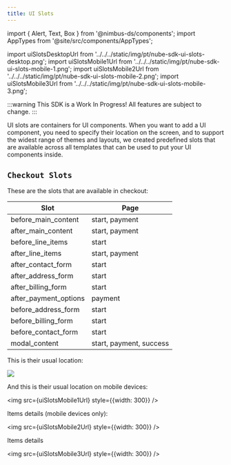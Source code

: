 ```yaml
---
title: UI Slots
---
```


import { Alert, Text, Box } from '@nimbus-ds/components';
import AppTypes from '@site/src/components/AppTypes';

import uiSlotsDesktopUrl from '../../../static/img/pt/nube-sdk-ui-slots-desktop.png';
import uiSlotsMobile1Url from '../../../static/img/pt/nube-sdk-ui-slots-mobile-1.png';
import uiSlotsMobile2Url from '../../../static/img/pt/nube-sdk-ui-slots-mobile-2.png';
import uiSlotsMobile3Url from '../../../static/img/pt/nube-sdk-ui-slots-mobile-3.png';

:::warning
This SDK is a Work In Progress! All features are subject to change.
:::

UI slots are containers for UI components.
When you want to add a UI component, you need to specify their location on the screen, and to support the widest range of themes and layouts, we created predefined slots that are available across all templates that can be used to put your UI components inside.

## `Checkout Slots`

These are the slots that are available in checkout:

| Slot                   | Page                         |
|------------------------|------------------------------|
| before_main_content    | start, payment               |
| after_main_content     | start, payment               |
| before_line_items      | start                        |
| after_line_items       | start, payment               |
| after_contact_form     | start                        |
| after_address_form     | start                        |
| after_billing_form     | start                        |
| after_payment_options  | payment                      |
| before_address_form    | start                        |
| before_billing_form    | start                        |
| before_contact_form    | start                        |
| modal_content          | start, payment, success      |

This is their usual location:

<img src={uiSlotsDesktopUrl}/>

And this is their usual location on mobile devices:

<img src={uiSlotsMobile1Url} style={{width: 300}} />

Items details (mobile devices only):

<img src={uiSlotsMobile2Url} style={{width: 300}} />

Items details

<img src={uiSlotsMobile3Url} style={{width: 300}} />
